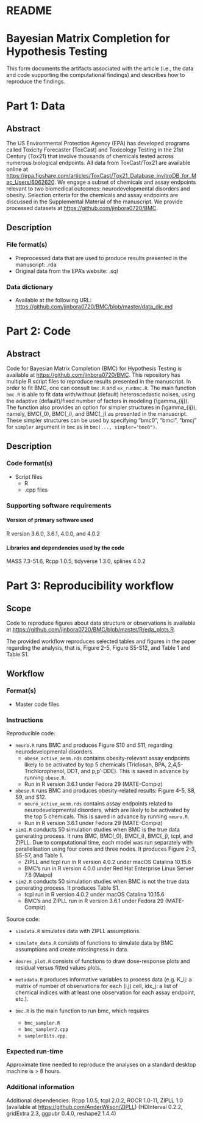 README
================

# Bayesian Matrix Completion for Hypothesis Testing

This form documents the artifacts associated with the article (i.e., the
data and code supporting the computational findings) and describes how
to reproduce the findings.

# Part 1: Data

## Abstract

The US Environmental Protection Agency (EPA) has developed programs
called Toxicity Forecaster (ToxCast) and Toxicology Testing in the 21st
Century (Tox21) that involve thousands of chemicals tested across
numerous biological endpoints. All data from ToxCast/Tox21 are available
online at
<https://epa.figshare.com/articles/ToxCast/Tox21_Database_invitroDB_for_Mac_Users/6062620>.
We engage a subset of chemicals and assay endpoints relevant to two
biomedical outcomes: neurodevelopmental disorders and obesity. Selection
criteria for the chemicals and assay endpoints are discussed in the
Supplemental Material of the manuscript. We provide processed datasets
at <https://github.com/jinbora0720/BMC>.

## Description

### File format(s)

  - Preprocessed data that are used to produce results presented in the
    manuscript: .rda
  - Original data from the EPA’s website: .sql

### Data dictionary

  - Available at the following URL:
    <https://github.com/jinbora0720/BMC/blob/master/data_dic.md>

# Part 2: Code

## Abstract

Code for Bayesian Matrix Completion (BMC) for Hypothesis Testing is
available at <https://github.com/jinbora0720/BMC>. This repository has
multiple R script files to reproduce results presented in the
manuscript. In order to fit BMC, one can consult `bmc.R` and
`ex_runbmc.R`. The main function `bmc.R` is able to fit data
with/without (default) heteroscedastic noises, using the adaptive
(default)/fixed number of factors in modeling \(\gamma_{ij}\). The
function also provides an option for simpler structures in
\(\gamma_{ij}\), namely, BMC\(_0\), BMC\(_i\), and BMC\(_j\) as
presented in the manuscript. These simpler structures can be used by
specifying “bmc0”, “bmci”, “bmcj” for `simpler` argument in `bmc` as in
`bmc(..., simpler="bmc0")`.

## Description

### Code format(s)

  - Script files
      - R
      - .cpp files

### Supporting software requirements

#### Version of primary software used

R version 3.6.0, 3.6.1, 4.0.0, and 4.0.2

#### Libraries and dependencies used by the code

MASS 7.3-51.6, Rcpp 1.0.5, tidyverse 1.3.0, splines 4.0.2

# Part 3: Reproducibility workflow

## Scope

Code to reproduce figures about data structure or observations is
available at
<https://github.com/jinbora0720/BMC/blob/master/R/eda_plots.R>.

The provided workflow reproduces selected tables and figures in the
paper regarding the analysis, that is, Figure 2-5, Figure S5-S12, and
Table 1 and Table S1.

## Workflow

### Format(s)

  - Master code files

### Instructions

Reproducible code:

  - `neuro.R` runs BMC and produces Figure S10 and S11, regarding
    neurodevelopmental disorders.
      - `obese_active_aenm.rds` contains obesity-relevant assay
        endpoints likely to be activated by top 5 chemicals (Triclosan,
        BPA, 2,4,5-Trichlorophenol, DDT, and p,p’-DDE). This is saved in
        advance by running `obese.R`.
      - Run in R version 3.6.1 under Fedora 29 (MATE-Compiz)
  - `obese.R` runs BMC and produces obesity-related results: Figure 4-5,
    S8, S9, and S12.
      - `neuro_active_aenm.rds` contains assay endpoints related to
        neurodevelopmental disorders, which are likely to be activated
        by the top 5 chemicals. This is saved in advance by running
        `neuro.R`.
      - Run in R version 3.6.1 under Fedora 29 (MATE-Compiz)
  - `sim1.R` conducts 50 simulation studies when BMC is the true data
    generating process. It runs BMC, BMC\(_0\), BMC\(_i\), BMC\(_j\),
    tcpl, and ZIPLL. Due to computational time, each model was run
    separately with parallelisation using four cores and three nodes. It
    produces Figure 2-3, S5-S7, and Table 1.
      - ZIPLL and tcpl run in R version 4.0.2 under macOS Catalina
        10.15.6
      - BMC’s run in R version 4.0.0 under Red Hat Enterprise Linux
        Server 7.8 (Maipo)
  - `sim2.R` conducts 50 simulation studies when BMC is not the true
    data generating process. It produces Table S1.
      - tcpl run in R version 4.0.2 under macOS Catalina 10.15.6
      - BMC’s and ZIPLL run in R version 3.6.1 under Fedora 29
        (MATE-Compiz)

Source code:

  - `simdata.R` simulates data with ZIPLL assumptions.

  - `simulate_data.R` consists of functions to simulate data by BMC
    assumptions and create missingness in data.

  - `dosres_plot.R` consists of functions to draw dose-response plots
    and residual versus fitted values plots.

  - `metadata.R` produces informative variables to process data
    (e.g. K\_ij: a matrix of number of observations for each (i,j)
    cell, idx\_j: a list of chemical indices with at least one
    observation for each assay endpoint, etc.).

  - `bmc.R` is the main function to run bmc, which requires
    
      - `bmc_sampler.R`
      - `bmc_sampler2.cpp`
      - `samplerBits.cpp`.

### Expected run-time

Approximate time needed to reproduce the analyses on a standard desktop
machine is \> 8 hours.

### Additional information

Additional dependencies: Rcpp 1.0.5, tcpl 2.0.2, ROCR 1.0-11, ZIPLL 1.0
(available at <https://github.com/AnderWilson/ZIPLL>) (HDInterval 0.2.2,
gridExtra 2.3, ggpubr 0.4.0, reshape2 1.4.4)
